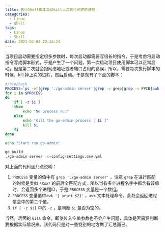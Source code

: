 ```yaml
---
title: 执行Shell脚本自动kill上次执行创建的进程
categories:
  - Linux
  - Shell
tags:
  - Linux
  - Shell
date: 2021-03-03 22:38:24
---
```


当项目启动需要指定很多参数时，每次启动都需要写很长的指令，于是考虑将启动指令写成脚本形式，于是产生了一个问题，第一次启动项目使用脚本可以正常启动，但是第二次就会报网络地址或者端口占用的错误，所以，需要每次执行脚本的时候，kill 掉上次的进程，然后启动。于是就有了下面的脚本：

```bash
#/bin/bash
PROCESS=`ps -ef|grep './go-admin server'|grep -v grep|grep -v PPID|awk '{ print $2}'`
for i in $PROCESS
do
    if [ -z $i ]
    then
        echo "No process run"
    else
        echo "Kill the go-admin process [ $i ]"
        kill $i
    fi
done

echo "Start run go-admin"

go build
./go-admin server -c=config/settings.dev.yml
```

对上面的代码坐几点说明：

1. `PROCESS` 变量的值中有 `grep './go-admin server'` ，注意 `grep` 在进行匹配的时候是类似 `*Xxx*` 的前后全匹配方式，所以当有多个进程名字中都含有该值时，会返回多个进程ID，于是 `PROCESS` 变量是一个数组。
2. `PROCESS` 变量值中`awk '{ print $2}'` ，`awk` 文本处理命令，此处会返回进程信息中的第二个值。
3. `if [ -z $i]` 中的 `-z` ，是判断 `$i` 是否为空的。

当然，后面的 `kill` 命令，即使传入空值参数也不会产生问题，具体是否需要判断要根据实际情况来。该代码只是对一些特别的地方做了汇总而已。

 

